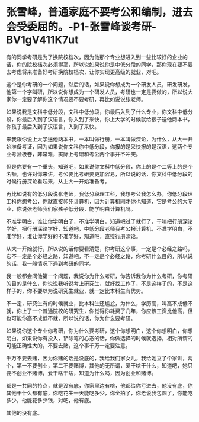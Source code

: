 # 张雪峰，普通家庭不要考公和编制，进去会受委屈的。-P1-张雪峰谈考研-BV1gV411K7ut

有的同学考研是为了换院校档次，因为他那个专业想进入到一些比较好的企业的话，你的院校档次必须得高，所以说如果说你是中低分段的同学，那你现在要不要去考虑将来准备好考研换院校档次，让你实现更高级的就业，对吧。

这个是你考研的一个问题，然后的话，如果说你想成为一个研发人员，研发研发，他第一个字叫研，所以说你想成为一个研发人员，考研也一定是要做的，所以说大家你一定要了解你这个情况要不要考研，再比如说说张老师。

如果说我是文科中低分段，文科中低分段，你最后入到了什么专业，你文科中低分段，你最后入到了汉语言，你入到了采快，你上大学的时候就给孩子送他两本书，你孩子最后入到了汉语言，入到了采快。

来我跟你说上大学送他两本书，一本叫做行册，一本叫做深论，为什么，从大一开始准备考证，因为如果说你文科你中低分段，你报的是采快报的是汉语，这两个专业考验极卷，非常难，实际上考研和考公两个事并不冲突。

但是你要有一个重头，知道吧，如果说你文科中低分段，你上的是个二等上的是个名额，也许对你来讲，考公要比考研要更加容易，所以说的话，你文科中低分段的时候行册深论看起来，从上大一开始准备考。

再比如说有的低分段说张老师，我低分段理工科，我想考公我怎么办，你低分段理工科你想考公，你就直接卯死计算机，因为计算机刚才你也知道，它是考公的大专业，你说张老师我们家孩子低分段，能学明白计算机吗。

不准学明白，谁让你学明白了，不准学明白，知道吧过了就行了，干嘛把行册深论学好，把行册深论学好，知道吧，中低分段老师我考公报计算机，不准学明白，不准学好，谁让你学好的不准学好，知道吧，直接行册深论。

从大一开始就行，所以说的话你要看清楚，你考研这个事，一定是个必经之路吗，它不一定是个必经之路，知道吧，不一定是个必经之路，你考研什么目的，所以说的话，我一般情况下遇到考研的同学。

我一般都会问他第一个问题，我说你为什么考研，你告诉我你为什么考研，你考研的目的是什么，你说说我听说考上研究生，就好找工作了，不是这样子的，不是这样子的，你不要以为说研究生就业，就一定比本科生有优势。

不一定，研究生有的时候就业，比本科生还尴尬，为什么，学历高，叫高不成低不就，你上了一个普通院校的研究生，你觉得你耗费了几年，你应该工资比他高，但也可能你高不成低不就，所以说的话，你为什么要考研。

如果说你这个专业你考研，你为什么要考研，这个你想明白，这个你想明白，你想明白，如果说你有投入，铲除笔的心态的话，你做选择的时候就选择，相对所谓的可能正确性大的，不要去赌，这个事千万一定要注意。

千万不要去赌，因为你赌的话是没底的，我给我们家女儿，我给她立了个家训，两个，第一不要创业，第二不要赌博，其他的无所谓，爱干啥干什么，知道吧，她只要不创业不赌博，爱干啥干啥，知道为什么吗，因为创业和赌博。

都是一共同的特点，就是没有底，你家里边有啥，他都给你亏进去，他没有底，你其他干什么都有底，你吃花生一天能吃多少，你全拍了，你老说我包圆了，你能吃多少，他能花多少钱，对吧，他有底。

其他的没有底。